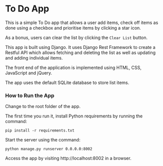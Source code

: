 # To Do App
This is a simple To Do app that allows a user add items, check off items as done using a checkbox and prioritise items by clicking a star icon.

As a bonus, users can clear the list by clicking the `Clear List` button.

This app is built using Django. It uses Django Rest Framework to create a Restful API which allows fetching and deleting the list as well as updating and adding individual items.

The front end of the application is implemented using HTML, CSS, JavaScript and jQuery. 

The app uses the default SQLite database to store list items.


### How to Run the App
Change to the root folder of the app.

The first time you run it, install Python requirements by running the command: 
```
pip install -r requirements.txt
```

Start the server using the command: 
```
python manage.py runserver 0.0.0.0:8002
```

Access the app by visiting http://localhost:8002 in a browser.



